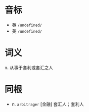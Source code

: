 # 音标

- 英 `/undefined/`
- 美 `/undefined/`

# 词义

n. 从事于套利或套汇之人


# 同根

- n. `arbitrager` [金融] 套汇人；套利人

